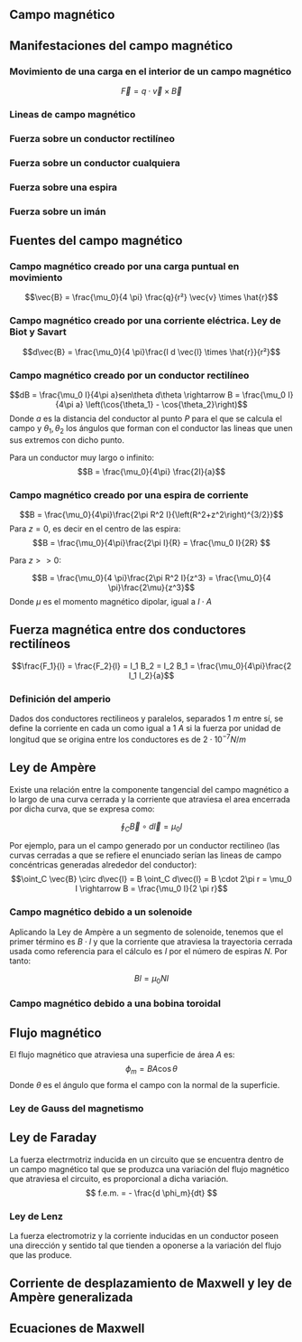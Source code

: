 ## Campo magnético
## Manifestaciones del campo magnético
### Movimiento de una carga en el interior de un campo magnético
$$\vec{F}=q\cdot\vec{v}\times\vec{B}$$
### Lineas de campo magnético
### Fuerza sobre un conductor rectilíneo
### Fuerza sobre un conductor cualquiera
### Fuerza sobre una espira
### Fuerza sobre un imán
## Fuentes del campo magnético
### Campo magnético creado por una carga puntual en movimiento
$$\vec{B} = \frac{\mu_0}{4 \pi} \frac{q}{r²} \vec{v} \times \hat{r}$$
### Campo magnético creado por una corriente eléctrica. Ley de Biot y Savart
$$d\vec{B} = \frac{\mu_0}{4 \pi}\frac{I d \vec{l} \times \hat{r}}{r²}$$
### Campo magnético creado por un conductor rectilíneo
$$dB = \frac{\mu_0 I}{4\pi a}sen\theta d\theta \rightarrow B = \frac{\mu_0 I}{4\pi a} \left(\cos{\theta_1} - \cos{\theta_2}\right)$$
Donde $a$ es la distancia del conductor al punto $P$ para el que se calcula el campo y $\theta_1, \theta_2$ los ángulos que forman con el conductor las lineas que unen sus extremos con dicho punto.

Para un conductor muy largo o infinito:
$$B = \frac{\mu_0}{4\pi} \frac{2I}{a}$$
### Campo magnético creado por una espira de corriente
$$B = \frac{\mu_0}{4\pi}\frac{2\pi R^2 I}{\left(R^2+z^2\right)^{3/2}}$$
Para $z = 0$, es decir en el centro de las espira:
$$B = \frac{\mu_0}{4\pi}\frac{2\pi I}{R} = \frac{\mu_0 I}{2R} $$

Para $z \gt \gt 0$:

$$B = \frac{\mu_0}{4 \pi}\frac{2\pi R^2 I}{z^3} = \frac{\mu_0}{4 \pi}\frac{2\mu}{z^3}$$
Donde $\mu$ es el momento magnético dipolar, igual a $I\cdot A$ 
## Fuerza magnética entre dos conductores rectilíneos
$$\frac{F_1}{l} = \frac{F_2}{l} = I_1 B_2 = I_2 B_1 = \frac{\mu_0}{4\pi}\frac{2 I_1 I_2}{a}$$ 
### Definición del amperio
Dados dos conductores rectilineos y paralelos, separados $1~m$ entre sí, se define la corriente en cada un como igual a $1~A$ si la fuerza por unidad de longitud que se origina entre los conductores es de $2 \cdot 10^{-7} N/m$  
## Ley de Ampère
Existe una relación entre la componente tangencial del campo magnético a lo largo de una curva cerrada y la corriente que atraviesa el area encerrada por dicha curva, que se expresa como:

$$\oint_C \vec{B} \circ d\vec{l} = \mu_0 I$$

Por ejemplo, para un el campo generado por un conductor rectilineo (las curvas cerradas a que se refiere el enunciado serían las lineas de campo concéntricas generadas alrededor del conductor):
$$\oint_C \vec{B} \circ d\vec{l} = B \oint_C d\vec{l} = B \cdot 2\pi r = \mu_0 I \rightarrow B = \frac{\mu_0 I}{2 \pi r}$$
### Campo magnético debido a un solenoide
Aplicando la Ley de Ampère a un segmento de solenoide, tenemos que el primer término es $B \cdot l$ y que la corriente que atraviesa la trayectoria cerrada usada como referencia para el cálculo es $I$ por el número de espiras $N$. Por tanto:

$$Bl = \mu_0 NI $$ 
### Campo magnético debido a una bobina toroidal
## Flujo magnético
El flujo magnético que atraviesa una superficie de área $A$ es:
$$\phi_m = BA\cos{\theta}$$
Donde $\theta$ es el ángulo que forma el campo con la normal de la superficie.
### Ley de Gauss del magnetismo
## Ley de Faraday
La fuerza electrmotriz inducida en un circuito que se encuentra dentro de un campo magnético tal que se produzca una variación del flujo magnético que atraviesa el circuito, es proporcional a dicha variación.
$$ f.e.m. = - \frac{d \phi_m}{dt} $$
### Ley de Lenz
La fuerza electromotriz y la corriente inducidas en un conductor poseen una dirección y sentido tal que tienden a oponerse a la variación del flujo que las produce.
## Corriente de desplazamiento de Maxwell y ley de Ampère generalizada
## Ecuaciones de Maxwell